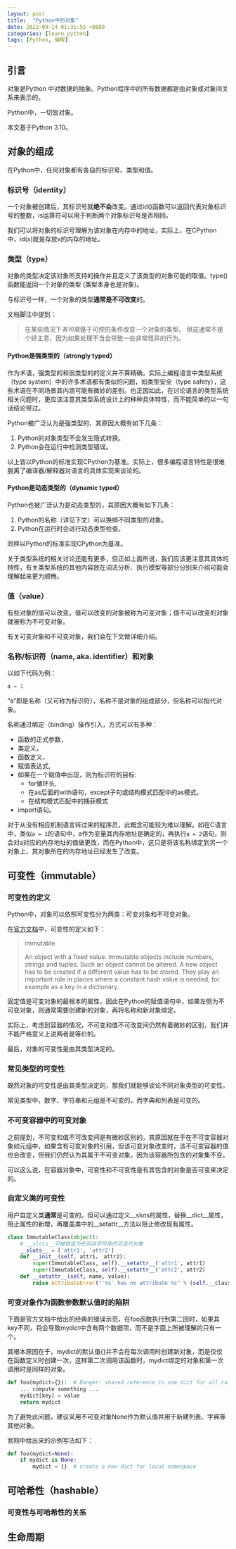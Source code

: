 ```yaml
---
layout: post
title:  "Python中的对象"
date: 2022-09-14 01:31:55 +0800
categories: [learn python]
tags: [Python, 编程]
---
```


## 引言

对象是Python 中对数据的抽象。Python程序中的所有数据都是由对象或对象间关系来表示的。

Python中，一切皆对象。

本文基于Python 3.10。

## 对象的组成

在Python中，任何对象都有各自的标识号、类型和值。

### 标识号（identity）

一个对象被创建后，其标识号就**绝不会**改变。通过id()函数可以返回代表对象标识号的整数，is运算符可以用于判断两个对象标识号是否相同。

我们可以将对象的标识号理解为该对象在内存中的地址，实际上，在CPython中，id(x)就是存放x的内存的地址。

### 类型（type）

对象的类型决定该对象所支持的操作并且定义了该类型的对象可能的取值。type()函数能返回一个对象的类型 (类型本身也是对象)。

与标识号一样，一个对象的类型**通常是不可改变**的。

文档脚注中提到：

> 在某些情况下*有可能*基于可控的条件改变一个对象的类型。 但这通常不是个好主意，因为如果处理不当会导致一些非常怪异的行为。

#### Python是强类型的（strongly typed）

作为术语，强类型的和弱类型的的定义并不算精确，实际上编程语言中类型系统（type system）中的许多术语都有类似的问题，如类型安全（type safety），这些术语在不同场景其内涵可能有微妙的差别。也正因如此，在讨论语言的类型系统相关问题时，更应该注意其类型系统设计上的种种具体特性，而不能简单的以一句话结论带过。

Python被广泛认为是强类型的，其原因大概有如下几条：

1. Python的对象类型不会发生隐式转换。
2. Python会在运行中检测类型错误。

以上皆以Python的标准实现CPython为基准。实际上，很多编程语言特性是很难脱离了编译器/解释器对语言的具体实现来谈论的。

#### Python是动态类型的（dynamic typed）

Python也被广泛认为是动态类型的，其原因大概有如下几条：

1. Python的名称（详见下文）可以换绑不同类型的对象。
2. Python在运行时会进行动态类型检查。

同样以Python的标准实现CPython为基准。

关于类型系统的相关讨论还能有更多，但正如上面所说，我们应该更注意其具体的特性，有关类型系统的其他内容放在词法分析、执行模型等部分分别来介绍可能会理解起来更为顺畅。

### 值（value）

有些对象的值可以改变。值可以改变的对象被称为可变对象；值不可以改变的对象就被称为不可变对象。

有关可变对象和不可变对象，我们会在下文做详细介绍。

### 名称/标识符（name, aka. identifier）和对象

以如下代码为例：

```python
a = 1
```

“a”即是名称（又可称为标识符），名称不是对象的组成部分，但名称可以指代对象。

名称通过绑定（binding）操作引入，方式可以有多种：

- 函数的正式参数，
- 类定义，
- 函数定义，
- 赋值表达式,
- 如果在一个赋值中出现，则为标识符的目标:
    - for循环头,
    - 在as后面的with语句，except子句或结构模式匹配中的as模式。
    - 在结构模式匹配中的捕获模式
- import语句。

对于从没有相应机制语言转过来的程序员，此概念可能较为难以理解。如在C语言中，类似`a = 1`的语句中，a作为变量其内存地址是确定的，再执行`a = 2`语句，则会对a对应的内存地址的值做更改，而在Python中，这只是将该名称绑定到另一个对象上，其对象所在的内存地址已经发生了改变。

## 可变性（immutable）

### 可变性的定义

Python中，对象可以依照可变性分为两类：可变对象和不可变对象。

在[官方文档](https://docs.python.org/3/glossary.html)中，可变性的定义如下：

> immutable
>
> An object with a fixed value. Immutable objects include numbers, strings and tuples. Such an object cannot be altered. A new object has to be created if a different value has to be stored. They play an important role in places where a constant hash value is needed, for example as a key in a dictionary.


固定值是可变对象的最根本的属性，因此在Python的赋值语句中，如果左侧为不可变对象，则通常需要创建新的对象，再将名称和新对象绑定。

实际上，考虑到容器的情况，不可变和值不可改变间仍然有着微妙的区别，我们并不能严格意义上说两者是等价的。

最后，对象的可变性是由其类型决定的。

### 常见类型的可变性

既然对象的可变性是由其类型决定的，那我们就能够谈论不同对象类型的可变性。

常见类型中，数字、字符串和元组是不可变的，而字典和列表是可变的。

### 不可变容器中的可变对象

之前提到，不可变和值不可改变间是有微妙区别的，其原因就在于在不可变容器对象如元组中，如果含有可变对象的引用，但该可变对象改变时，该不可变容器的值也会改变，但我们仍然认为其属于不可变对象，因为该容器所包含的对象集不变。

可以这么说，在容器对象中，可变性和不可变性是有其包含的对象是否可变来决定的。

### 自定义类的可变性

用户自定义类**通常**是可变的。但可以通过定义__slots的属性，替换__dict__属性，阻止属性的新增，再覆盖类中的__setattr__方法以阻止修改现有属性。

```python
class ImmutableClass(object):
    # __slots__可被赋值为任何非字符串的可迭代对象
    __slots__ = ['attr1', 'attr2']
    def __init__(self, attr1， attr2):
        super(ImmutableClass, self).__setattr__('attr1', attr1)
        super(ImmutableClass, self).__setattr__('attr2', attr2)
    def __setattr__(self, name, value):
        raise AttributeError("'%s' has no attribute %s" % (self.__class__, name))
```

### 可变对象作为函数参数默认值时的陷阱

下面是官方文档中给出的经典的错误示范，在foo函数执行到第二回时，如果其key不同，将会导致mydict中含有两个数据项，而不是字面上所被理解的只有一个。

其根本原因在于，mydict的默认值{}并不会在每次调用时创建新对象，而是仅仅在函数定义时创建一次，这样第二次调用该函数时，mydict绑定的对象和第一次调用时是同样的对象。

```python
def foo(mydict={}):  # Danger: shared reference to one dict for all calls
    ... compute something ...
    mydict[key] = value
    return mydict
```
为了避免此问题，建议采用不可变对象None作为默认值并用于新建列表、字典等其他对象。

官网中给出来的示例写法如下：

```python
def foo(mydict=None):
    if mydict is None:
        mydict = {}  # create a new dict for local namespace
```

## 可哈希性（hashable）

### 可变性与可哈希性的关系

## 生命周期
